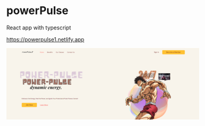# powerPulse
React app with typescript

https://powerpulse1.netlify.app

![cat image](https://github.com/tahahamdii/powerPulse/blob/main/1.png)

